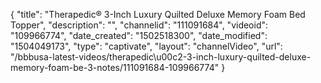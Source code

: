 {
    "title": "Therapedic&reg; 3-Inch Luxury Quilted Deluxe Memory Foam Bed Topper",
    "description": "",
    "channelid": "111091684",
    "videoid": "109966774",
    "date_created": "1502518300",
    "date_modified": "1504049173",
    "type": "captivate",
    "layout": "channelVideo",
    "url": "\/bbbusa-latest-videos\/therapedic\u00c2-3-inch-luxury-quilted-deluxe-memory-foam-be-3-notes\/111091684-109966774"
}
